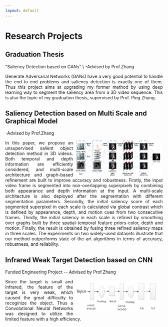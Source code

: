 ```yaml
---
layout: default
---
```

# Research Projects

## Graduation Thesis
"Saliency Detection based on GANs" \\
-Advised by Prof.Zhang

<p style="text-align:justify">
Generate Adversarial Networks (GANs) have a very good potential to handle the end-to-end problems and saliency detection is exactly one of them. Thus this project aims at upgrading my former method by using deep learning way to segment the saliency area from a 3D video sequence. This is also the topic of my graduation thesis, supervised by Prof. Ping Zhang.
</p>

## Saliency Detection based on Multi Scale and Graphical Model

-Advised by Prof.Zhang
<p style="text-align:justify">
<img src="assets/myimg/pic1.png" align="right" width="55%" hspace="5" >
In this paper, we propose an unsupervised salient object detection method in 3D videos. Both temporal and depth information are efficiently considered, and multi-scale architecture and graph-based refinement are built to improve accuracy and robustness. Firstly, the input video frame is segmented into non-overlapping superpixels by combining both appearance and depth information at the input. A multi-scale architecture is also deployed after the segmentation with different segmentation parameters. Secondly, the initial saliency score of each segmented superpixel in each scale is calculated via global contrast which is defined by appearance, depth, and motion cues from two consecutive frames. Thirdly, the initial saliency in each scale is refined by smoothing over graphs built by three spatial-temporal feature priors-color, depth and motion. Finally, the result is obtained by fusing three refined saliency maps in three scales. The experiments on two widely-used datasets illustrate that our method outperforms state-of-the-art algorithms in terms of accuracy, robustness, and reliability.
</p>

## Infrared Weak Target Detection based on CNN

Funded Engineering Project -- Advised by Prof.Zhang

<p style="text-align:justify">
<img src="assets/myimg/pic2.png" align="right" width="55%" hspace="5" vspace="5">
Since the target is small and infrared, the feature of the target is very weak, which caused the great difficulty to recoginize the object. Thus a Convolutional Neural Networks was designed to utilize the limited feature with a high efficiency.
</p>
